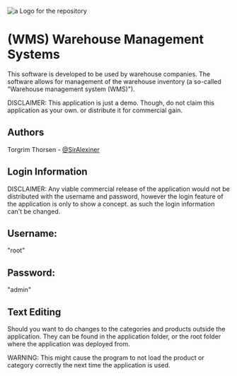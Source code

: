 ![a Logo for the repository](https://repository-images.githubusercontent.com/577283088/1ee6ac2a-ac10-4465-8642-525257d8039b)

# (WMS) Warehouse Management Systems

This software is developed to be used by warehouse companies.
The software allows for management of the warehouse inventory (a so-called "Warehouse management system (WMS)").

DISCLAIMER:
This application is just a demo.
Though, do not claim this application as your own. or distribute it for commercial gain.

## Authors

Torgrim Thorsen - [@SirAlexiner](https://github.com/SirAlexiner)


## Login Information

DISCLAIMER:
Any viable commercial release of the application would not be distributed with the username and password, 
however the login feature of the application is only to show a concept.
as such the login information can't be changed.

## Username:
"root"

## Password:
"admin"

## Text Editing

Should you want to do changes to the categories and products outside the application.
They can be found in the application folder,
or the root folder where the application was deployed from.

WARNING:
This might cause the program to not load the product or category correctly the next time the application is used.

